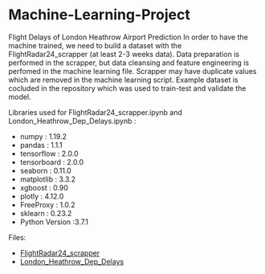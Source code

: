 # Machine-Learning-Project
Flight Delays of London Heathrow Airport Prediction
In order to have the machine trained, we need to build a dataset with the FlightRadar24_scrapper (at least 2-3 weeks data). 
Data preparation is performed in the scrapper, but data cleansing and feature engineering is perfomed in the machine learning file.
Scrapper may have duplicate values which are removed in the machine learning script.
Example dataset is cocluded in the repository which was used to train-test and validate the model.

Libraries used for FlightRadar24_scrapper.ipynb and London_Heathrow_Dep_Delays.ipynb :
* numpy          : 1.19.2
* pandas         : 1.1.1
* tensorflow     : 2.0.0
* tensorboard    : 2.0.0
* seaborn        : 0.11.0
* matplotlib     : 3.3.2
* xgboost        : 0.90
* plotly         : 4.12.0
* FreeProxy      : 1.0.2
* sklearn        : 0.23.2
* Python Version :3.7.1

Files: 
* [FlightRadar24_scrapper](https://nbviewer.jupyter.org/github/stefand-ml/Machine-Learning-Project/blob/main/FlightRadar24_scrapper.ipynb)
* [London_Heathrow_Dep_Delays](https://nbviewer.jupyter.org/github/stefand-ml/Machine-Learning-Project/blob/main/London_Heathrow_Dep_Delays.ipynb)
